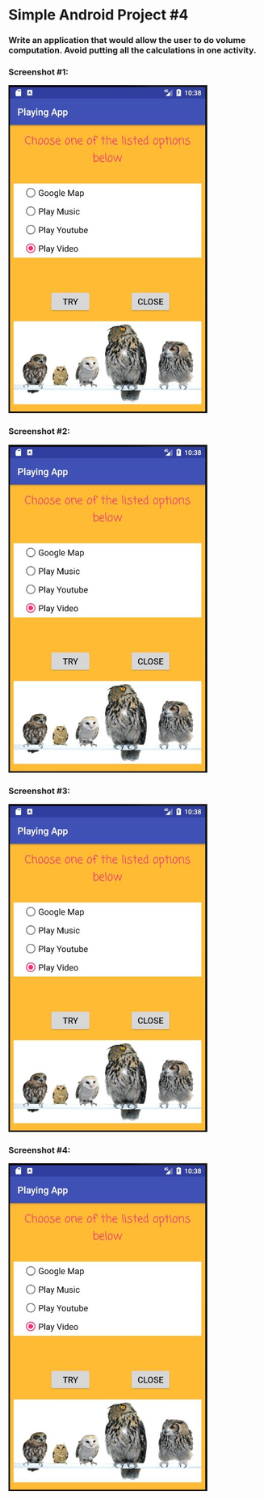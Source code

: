 # Simple Android Project #4

### Write an application that would allow the user to do volume computation. Avoid putting all the calculations in one activity.
 
### Screenshot #1:
![GUI](https://github.com/ikostan/Simple_Android_Project_3/blob/master/screen/Capture.JPG?raw=true "GUI screenshot")
### Screenshot #2:
![GUI](https://github.com/ikostan/Simple_Android_Project_3/blob/master/screen/Capture.JPG?raw=true "GUI screenshot")

### Screenshot #3:
![GUI](https://github.com/ikostan/Simple_Android_Project_3/blob/master/screen/Capture.JPG?raw=true "GUI screenshot")

### Screenshot #4:
![GUI](https://github.com/ikostan/Simple_Android_Project_3/blob/master/screen/Capture.JPG?raw=true "GUI screenshot")
